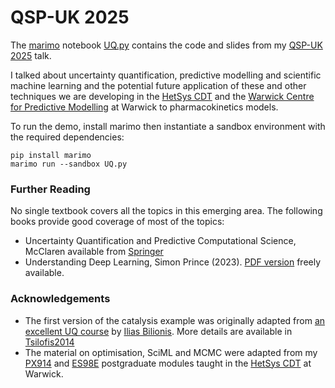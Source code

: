 # QSP-UK 2025

The [marimo](https://github.com/marimo-team/marimo) notebook [UQ.py](UQ.py) contains the code and slides from my [QSP-UK 2025](https://warwick.ac.uk/fac/sci/eng/research/grouplist/biomedicaleng/qsp-uk/) talk.

I talked about uncertainty quantification, predictive modelling and scientific machine learning and the potential future application of these and other techniques we are developing in the [HetSys CDT](https://warwick.ac.uk/fac/sci/hetsys/) and the [Warwick Centre for Predictive Modelling](https://warwick.ac.uk/WCPM) at Warwick to pharmacokinetics models.

To run the demo, install marimo then instantiate a sandbox environment with the required dependencies:

```
pip install marimo
marimo run --sandbox UQ.py
```

### Further Reading

No single textbook covers all the topics in this emerging area. The following books provide good coverage of most of the topics:

- Uncertainty Quantification and Predictive Computational Science, McClaren available from [Springer](https://link.springer.com/book/10.1007/978-3-319-99525-0)
- Understanding Deep Learning, Simon Prince (2023). [PDF version](https://udlbook.github.io/udlbook/) freely available.

### Acknowledgements

- The first version  of the catalysis example was originally adapted from [an excellent UQ course](https://github.com/PredictiveScienceLab/uq-course) by [Ilias Bilionis](https://predictivesciencelab.org/). More details are available in [Tsilofis2014](https://arxiv.org/abs/1410.5522)
- The material on optimisation, SciML and MCMC were adapted from my [PX914]([https://courses.warwick.ac.uk/modules/2023/PX914-15](https://courses.warwick.ac.uk/modules/2024/PX914-15)) and [ES98E](https://courses.warwick.ac.uk/modules/2024/ES98E-15) postgraduate modules taught in the [HetSys CDT](https://warwick.ac.uk/fac/sci/hetsys/) at Warwick.

